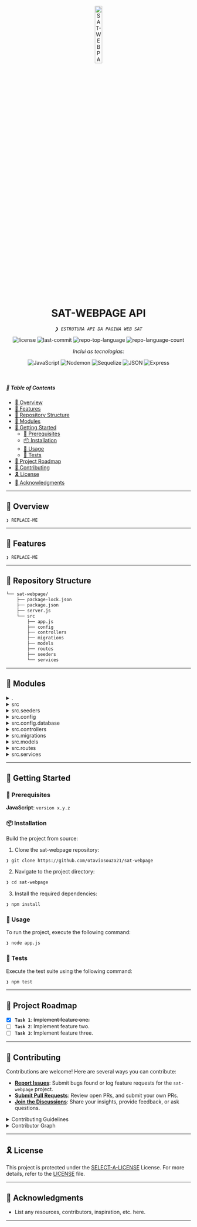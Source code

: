 <p align="center">
  <img src="https://img.icons8.com/?size=512&id=55494&format=png" width="20%" alt="SAT-WEBPAGE-logo">
</p>
<p align="center">
    <h1 align="center">SAT-WEBPAGE API</h1>
</p>
<p align="center">
    <em><code>❯ ESTRUTURA API DA PAGINA WEB SAT</code></em>
</p>
<p align="center">
	<img src="https://img.shields.io/github/license/otaviosouza21/sat-webpage?style=flat&logo=opensourceinitiative&logoColor=white&color=ff7007" alt="license">
	<img src="https://img.shields.io/github/last-commit/otaviosouza21/sat-webpage?style=flat&logo=git&logoColor=white&color=ff7007" alt="last-commit">
	<img src="https://img.shields.io/github/languages/top/otaviosouza21/sat-webpage?style=flat&color=ff7007" alt="repo-top-language">
	<img src="https://img.shields.io/github/languages/count/otaviosouza21/sat-webpage?style=flat&color=ff7007" alt="repo-language-count">
</p>
<p align="center">
		<em>Inclui as tecnologias:</em>
</p>
<p align="center">
	<img src="https://img.shields.io/badge/JavaScript-F7DF1E.svg?style=flat&logo=JavaScript&logoColor=black" alt="JavaScript">
	<img src="https://img.shields.io/badge/Nodemon-76D04B.svg?style=flat&logo=Nodemon&logoColor=white" alt="Nodemon">
	<img src="https://img.shields.io/badge/Sequelize-52B0E7.svg?style=flat&logo=Sequelize&logoColor=white" alt="Sequelize">
	<img src="https://img.shields.io/badge/JSON-000000.svg?style=flat&logo=JSON&logoColor=white" alt="JSON">
	<img src="https://img.shields.io/badge/Express-000000.svg?style=flat&logo=Express&logoColor=white" alt="Express">
</p>

<br>

##### 🔗 Table of Contents

- [📍 Overview](#-overview)
- [👾 Features](#-features)
- [📂 Repository Structure](#-repository-structure)
- [🧩 Modules](#-modules)
- [🚀 Getting Started](#-getting-started)
    - [🔖 Prerequisites](#-prerequisites)
    - [📦 Installation](#-installation)
    - [🤖 Usage](#-usage)
    - [🧪 Tests](#-tests)
- [📌 Project Roadmap](#-project-roadmap)
- [🤝 Contributing](#-contributing)
- [🎗 License](#-license)
- [🙌 Acknowledgments](#-acknowledgments)

---

## 📍 Overview

<code>❯ REPLACE-ME</code>

---

## 👾 Features

<code>❯ REPLACE-ME</code>

---

## 📂 Repository Structure

```sh
└── sat-webpage/
    ├── package-lock.json
    ├── package.json
    ├── server.js
    └── src
        ├── app.js
        ├── config
        ├── controllers
        ├── migrations
        ├── models
        ├── routes
        ├── seeders
        └── services
```

---

## 🧩 Modules

<details closed><summary>.</summary>

| File | Summary |
| --- | --- |
| [package-lock.json](https://github.com/otaviosouza21/sat-webpage/blob/main/package-lock.json) | <code>❯ REPLACE-ME</code> |
| [package.json](https://github.com/otaviosouza21/sat-webpage/blob/main/package.json) | <code>❯ REPLACE-ME</code> |
| [server.js](https://github.com/otaviosouza21/sat-webpage/blob/main/server.js) | <code>❯ REPLACE-ME</code> |

</details>

<details closed><summary>src</summary>

| File | Summary |
| --- | --- |
| [app.js](https://github.com/otaviosouza21/sat-webpage/blob/main/src/app.js) | <code>❯ REPLACE-ME</code> |

</details>

<details closed><summary>src.seeders</summary>

| File | Summary |
| --- | --- |
| [20240331142132-rules.js](https://github.com/otaviosouza21/sat-webpage/blob/main/src/seeders/20240331142132-rules.js) | <code>❯ REPLACE-ME</code> |
| [20240331141304-avaliacao.js](https://github.com/otaviosouza21/sat-webpage/blob/main/src/seeders/20240331141304-avaliacao.js) | <code>❯ REPLACE-ME</code> |

</details>

<details closed><summary>src.config</summary>

| File | Summary |
| --- | --- |
| [config.js](https://github.com/otaviosouza21/sat-webpage/blob/main/src/config/config.js) | <code>❯ REPLACE-ME</code> |

</details>

<details closed><summary>src.config.database</summary>

| File | Summary |
| --- | --- |
| [db.js](https://github.com/otaviosouza21/sat-webpage/blob/main/src/config/database/db.js) | <code>❯ REPLACE-ME</code> |

</details>

<details closed><summary>src.controllers</summary>

| File | Summary |
| --- | --- |
| [ServicoController.js](https://github.com/otaviosouza21/sat-webpage/blob/main/src/controllers/ServicoController.js) | <code>❯ REPLACE-ME</code> |
| [Categoria_ServicoController.js](https://github.com/otaviosouza21/sat-webpage/blob/main/src/controllers/Categoria_ServicoController.js) | <code>❯ REPLACE-ME</code> |
| [PasswordController.js](https://github.com/otaviosouza21/sat-webpage/blob/main/src/controllers/PasswordController.js) | <code>❯ REPLACE-ME</code> |
| [UsuarioController.js](https://github.com/otaviosouza21/sat-webpage/blob/main/src/controllers/UsuarioController.js) | <code>❯ REPLACE-ME</code> |
| [EmailController.js](https://github.com/otaviosouza21/sat-webpage/blob/main/src/controllers/EmailController.js) | <code>❯ REPLACE-ME</code> |
| [Avaliacao_ServicoController.js](https://github.com/otaviosouza21/sat-webpage/blob/main/src/controllers/Avaliacao_ServicoController.js) | <code>❯ REPLACE-ME</code> |
| [Controller.js](https://github.com/otaviosouza21/sat-webpage/blob/main/src/controllers/Controller.js) | <code>❯ REPLACE-ME</code> |
| [RuleController.js](https://github.com/otaviosouza21/sat-webpage/blob/main/src/controllers/RuleController.js) | <code>❯ REPLACE-ME</code> |

</details>

<details closed><summary>src.migrations</summary>

| File | Summary |
| --- | --- |
| [20240327011623-create-categoria-servico.js](https://github.com/otaviosouza21/sat-webpage/blob/main/src/migrations/20240327011623-create-categoria-servico.js) | <code>❯ REPLACE-ME</code> |
| [20240331215343-addCredential.js](https://github.com/otaviosouza21/sat-webpage/blob/main/src/migrations/20240331215343-addCredential.js) | <code>❯ REPLACE-ME</code> |
| [20240327012101-create-rule.js](https://github.com/otaviosouza21/sat-webpage/blob/main/src/migrations/20240327012101-create-rule.js) | <code>❯ REPLACE-ME</code> |
| [20240327012419-create-avaliacao-servico.js](https://github.com/otaviosouza21/sat-webpage/blob/main/src/migrations/20240327012419-create-avaliacao-servico.js) | <code>❯ REPLACE-ME</code> |
| [20240327012328-create-servico.js](https://github.com/otaviosouza21/sat-webpage/blob/main/src/migrations/20240327012328-create-servico.js) | <code>❯ REPLACE-ME</code> |
| [20240327012124-create-usuario.js](https://github.com/otaviosouza21/sat-webpage/blob/main/src/migrations/20240327012124-create-usuario.js) | <code>❯ REPLACE-ME</code> |

</details>

<details closed><summary>src.models</summary>

| File | Summary |
| --- | --- |
| [categoria_servico.js](https://github.com/otaviosouza21/sat-webpage/blob/main/src/models/categoria_servico.js) | <code>❯ REPLACE-ME</code> |
| [avaliacao_servico.js](https://github.com/otaviosouza21/sat-webpage/blob/main/src/models/avaliacao_servico.js) | <code>❯ REPLACE-ME</code> |
| [servico.js](https://github.com/otaviosouza21/sat-webpage/blob/main/src/models/servico.js) | <code>❯ REPLACE-ME</code> |
| [usuario.js](https://github.com/otaviosouza21/sat-webpage/blob/main/src/models/usuario.js) | <code>❯ REPLACE-ME</code> |
| [index.js](https://github.com/otaviosouza21/sat-webpage/blob/main/src/models/index.js) | <code>❯ REPLACE-ME</code> |
| [rule.js](https://github.com/otaviosouza21/sat-webpage/blob/main/src/models/rule.js) | <code>❯ REPLACE-ME</code> |

</details>

<details closed><summary>src.routes</summary>

| File | Summary |
| --- | --- |
| [usuarioRoutes.js](https://github.com/otaviosouza21/sat-webpage/blob/main/src/routes/usuarioRoutes.js) | <code>❯ REPLACE-ME</code> |
| [email.js](https://github.com/otaviosouza21/sat-webpage/blob/main/src/routes/email.js) | <code>❯ REPLACE-ME</code> |
| [categoria_servicoRoutes.js](https://github.com/otaviosouza21/sat-webpage/blob/main/src/routes/categoria_servicoRoutes.js) | <code>❯ REPLACE-ME</code> |
| [index.js](https://github.com/otaviosouza21/sat-webpage/blob/main/src/routes/index.js) | <code>❯ REPLACE-ME</code> |
| [ruleRoutes.js](https://github.com/otaviosouza21/sat-webpage/blob/main/src/routes/ruleRoutes.js) | <code>❯ REPLACE-ME</code> |
| [password.js](https://github.com/otaviosouza21/sat-webpage/blob/main/src/routes/password.js) | <code>❯ REPLACE-ME</code> |
| [servicoRoutes.js](https://github.com/otaviosouza21/sat-webpage/blob/main/src/routes/servicoRoutes.js) | <code>❯ REPLACE-ME</code> |
| [avaliacao_servicoRoutes.js](https://github.com/otaviosouza21/sat-webpage/blob/main/src/routes/avaliacao_servicoRoutes.js) | <code>❯ REPLACE-ME</code> |

</details>

<details closed><summary>src.services</summary>

| File | Summary |
| --- | --- |
| [ServicoServices.js](https://github.com/otaviosouza21/sat-webpage/blob/main/src/services/ServicoServices.js) | <code>❯ REPLACE-ME</code> |
| [Categoria_ServicoServices.js](https://github.com/otaviosouza21/sat-webpage/blob/main/src/services/Categoria_ServicoServices.js) | <code>❯ REPLACE-ME</code> |
| [UsuarioServices.js](https://github.com/otaviosouza21/sat-webpage/blob/main/src/services/UsuarioServices.js) | <code>❯ REPLACE-ME</code> |
| [Avaliacao_ServicoServices.js](https://github.com/otaviosouza21/sat-webpage/blob/main/src/services/Avaliacao_ServicoServices.js) | <code>❯ REPLACE-ME</code> |
| [RuleServices.js](https://github.com/otaviosouza21/sat-webpage/blob/main/src/services/RuleServices.js) | <code>❯ REPLACE-ME</code> |
| [Services.js](https://github.com/otaviosouza21/sat-webpage/blob/main/src/services/Services.js) | <code>❯ REPLACE-ME</code> |

</details>

---

## 🚀 Getting Started

### 🔖 Prerequisites

**JavaScript**: `version x.y.z`

### 📦 Installation

Build the project from source:

1. Clone the sat-webpage repository:
```sh
❯ git clone https://github.com/otaviosouza21/sat-webpage
```

2. Navigate to the project directory:
```sh
❯ cd sat-webpage
```

3. Install the required dependencies:
```sh
❯ npm install
```

### 🤖 Usage

To run the project, execute the following command:

```sh
❯ node app.js
```

### 🧪 Tests

Execute the test suite using the following command:

```sh
❯ npm test
```

---

## 📌 Project Roadmap

- [X] **`Task 1`**: <strike>Implement feature one.</strike>
- [ ] **`Task 2`**: Implement feature two.
- [ ] **`Task 3`**: Implement feature three.

---

## 🤝 Contributing

Contributions are welcome! Here are several ways you can contribute:

- **[Report Issues](https://github.com/otaviosouza21/sat-webpage/issues)**: Submit bugs found or log feature requests for the `sat-webpage` project.
- **[Submit Pull Requests](https://github.com/otaviosouza21/sat-webpage/blob/main/CONTRIBUTING.md)**: Review open PRs, and submit your own PRs.
- **[Join the Discussions](https://github.com/otaviosouza21/sat-webpage/discussions)**: Share your insights, provide feedback, or ask questions.

<details closed>
<summary>Contributing Guidelines</summary>

1. **Fork the Repository**: Start by forking the project repository to your github account.
2. **Clone Locally**: Clone the forked repository to your local machine using a git client.
   ```sh
   git clone https://github.com/otaviosouza21/sat-webpage
   ```
3. **Create a New Branch**: Always work on a new branch, giving it a descriptive name.
   ```sh
   git checkout -b new-feature-x
   ```
4. **Make Your Changes**: Develop and test your changes locally.
5. **Commit Your Changes**: Commit with a clear message describing your updates.
   ```sh
   git commit -m 'Implemented new feature x.'
   ```
6. **Push to github**: Push the changes to your forked repository.
   ```sh
   git push origin new-feature-x
   ```
7. **Submit a Pull Request**: Create a PR against the original project repository. Clearly describe the changes and their motivations.
8. **Review**: Once your PR is reviewed and approved, it will be merged into the main branch. Congratulations on your contribution!
</details>

<details closed>
<summary>Contributor Graph</summary>
<br>
<p align="left">
   <a href="https://github.com{/otaviosouza21/sat-webpage/}graphs/contributors">
      <img src="https://contrib.rocks/image?repo=otaviosouza21/sat-webpage">
   </a>
</p>
</details>

---

## 🎗 License

This project is protected under the [SELECT-A-LICENSE](https://choosealicense.com/licenses) License. For more details, refer to the [LICENSE](https://choosealicense.com/licenses/) file.

---

## 🙌 Acknowledgments

- List any resources, contributors, inspiration, etc. here.

---
